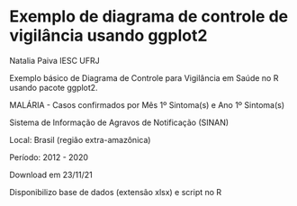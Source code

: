 # Exemplo de diagrama de controle de vigilância usando ggplot2
Natalia Paiva IESC UFRJ

Exemplo básico de Diagrama de Controle para Vigilância em Saúde no R usando pacote ggplot2.

MALÁRIA - Casos confirmados por Mês 1º Sintoma(s) e Ano 1º Sintoma(s)

Sistema de Informação de Agravos de Notificação  (SINAN)

Local: Brasil (região extra-amazônica)

Período: 2012 - 2020

Download em 23/11/21

Disponibilizo base de dados (extensão xlsx) e script no R
